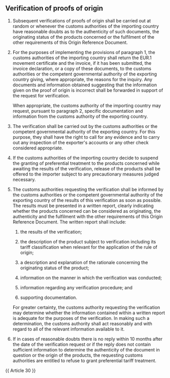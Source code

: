 ## Verification of proofs of origin

1. Subsequent verifications of proofs of origin shall be carried out at random or whenever the customs authorities of the importing country have reasonable doubts as to the authenticity of such documents, the originating status of the products concerned or the fulfilment of the other requirements of this Origin Reference Document.

2. For the purposes of implementing the provisions of paragraph 1, the customs authorities of the importing country shall return the EUR.1 movement certificate and the invoice, if it has been submitted, the invoice declaration, or a copy of these documents, to the customs authorities or the competent governmental authority of the exporting country giving, where appropriate, the reasons for the inquiry. Any documents and information obtained suggesting that the information given on the proof of origin is incorrect shall be forwarded in support of the request for verification.

    When appropriate, the customs authority of the importing country may request, pursuant to paragraph 2, specific documentation and information from the customs authority of the exporting country.

1. The verification shall be carried out by the customs authorities or the competent governmental authority of the exporting country. For this purpose, they shall have the right to call for any evidence and to carry out any inspection of the exporter's accounts or any other check considered appropriate.

2. If the customs authorities of the importing country decide to suspend the granting of preferential treatment to the products concerned while awaiting the results of the verification, release of the products shall be offered to the importer subject to any precautionary measures judged necessary.

3. The customs authorities requesting the verification shall be informed by the customs authorities or the competent governmental authority of the exporting country of the results of this verification as soon as possible. The results must be presented in a written report, clearly indicating whether the products concerned can be considered as originating, the authenticity and the fulfilment with the other requirements of this Origin Reference Document. The written report shall include:

   1. the results of the verification; 

   2. the description of the product subject to verification including its tariff classification when relevant for the application of the rule of origin;

   3. a description and explanation of the rationale concerning the originating status of the product; 

   4. information on the manner in which the verification was conducted; 

   5. information regarding any verification procedure; and 

   6. supporting documentation.

    For greater certainty, the customs authority requesting the verification may determine whether the information contained within a written report is adequate for the purposes of the verification. In making such a determination, the customs authority shall act reasonably and with regard to all of the relevant information available to it.

4. If in cases of reasonable doubts there is no reply within 10 months after the date of the verification request or if the reply does not contain sufficient information to determine the authenticity of the document in question or the origin of the products, the requesting customs authorities are entitled to refuse to grant preferential tariff treatment.

{{ Article 30 }}
